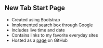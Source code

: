 ## New Tab Start Page
- Created using Bootstrap
- Implemented search box through Google
- Includes live time and date
- Contains links to my favorite everyday sites
- Hosted as a [page](https://averyramirez.github.io/newtabstartpage/) on GitHub
